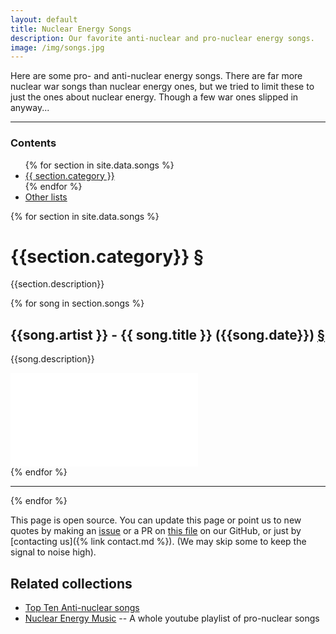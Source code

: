 ```yaml
---
layout: default
title: Nuclear Energy Songs
description: Our favorite anti-nuclear and pro-nuclear energy songs.
image: /img/songs.jpg
---
```

<div class="row">
<div class="col-md-8" markdown="1">

Here are some pro- and anti-nuclear energy songs. There are far more
nuclear war songs than nuclear energy ones, but we tried to limit
these to just the ones about nuclear energy. Though a few war ones
slipped in anyway...

<hr/>

<h3>Contents</h3>
<ul>
{% for section in site.data.songs %}
<li>
<a href="#{{section.category|slugify}}">{{ section.category }}</a>
</li>
{% endfor %}
<li><a href="#related-collections">Other lists</a></li>
</ul>

{% for section in site.data.songs %}
<a name="{{section.category|slugify}}"/> 
<h1>{{section.category}} <a href="#{{section.category|slugify}}">&#167;</a></h1>
<p>{{section.description}}</p>

{% for song in section.songs %}

<a name="{{song.title|slugify}}"/> 
<h2 class="mb-0">{{song.artist }} - {{ song.title }} ({{song.date}}) <a href="#{{song.title|slugify}}">&#167;</a></h2>
<p>{{song.description}}</p>

<div class="container text-center my-0 ratio ratio-16x9">
<iframe src="{{song.url}}"
title="{{song.title}}" frameborder="0" allow="accelerometer; autoplay;
clipboard-write; encrypted-media; gyroscope; picture-in-picture"
allowfullscreen></iframe>
</div>
{% endfor %}
<hr />
{% endfor %}

This page is open source. You can update this page or point us to new
quotes by making an [issue](https://github.com/whatisnuclear/website/issues) or a PR on
[this file](https://github.com/whatisnuclear/website/blob/master/_data/songs.yml) on our
GitHub, or just by [contacting us]({% link contact.md %}). (We may skip some to keep the
signal to noise high).

## Related collections

* [Top Ten Anti-nuclear songs](https://www.thenation.com/article/archive/top-ten-antinuclear-songs/)
* [Nuclear Energy Music](https://www.youtube.com/playlist?list=PLesFeXhnN6U3SWv2cNEYh1RonXIXjXUjz) -- A whole youtube playlist of pro-nuclear songs

</div>
</div>
